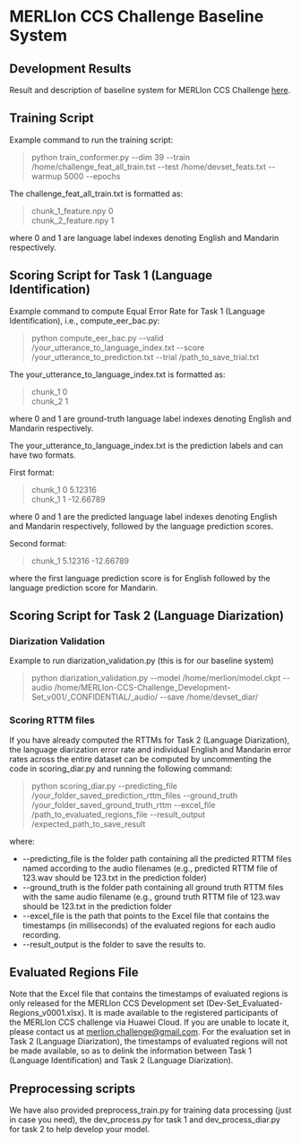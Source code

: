 # MERLIon CCS Challenge Baseline System

## Development Results
Result and description of baseline system for MERLIon CCS Challenge [here](https://github.com/MERLIon-Challenge/merlion-ccs-2023/blob/master/readme.md#baseline-system).

## Training Script
Example command to run the training script:
>python train_conformer.py --dim 39 --train /home/challenge_feat_all_train.txt --test /home/devset_feats.txt --warmup 5000 --epochs 

The challenge_feat_all_train.txt is formatted as:
>chunk_1_feature.npy 0  
>chunk_2_feature.npy 1  

where 0 and 1 are language label indexes denoting English and Mandarin respectively.  


## Scoring Script for Task 1 (Language Identification)

Example command to compute Equal Error Rate for Task 1 (Language Identification), i.e., compute_eer_bac.py:
>python compute_eer_bac.py --valid /your_utterance_to_language_index.txt --score /your_utterance_to_prediction.txt --trial /path_to_save_trial.txt

The your_utterance_to_language_index.txt is formatted as:
>chunk_1 0  
>chunk_2 1  
>
where 0 and 1 are ground-truth language label indexes denoting English and Mandarin respectively.

The your_utterance_to_language_index.txt is the prediction labels and can have two formats.

First format:
>chunk_1 0 5.12316  
>chunk_1 1 -12.66789
>
where 0 and 1 are the predicted language label indexes denoting English and Mandarin respectively, followed by the language prediction scores. 

Second format:
>chunk_1 5.12316 -12.66789
>
where the first language prediction score is for English followed by the language prediction score for Mandarin.  

## Scoring Script for Task 2 (Language Diarization)

### Diarization Validation 
Example to run diarization_validation.py (this is for our baseline system)  
>python diarization_validation.py --model /home/merlion/model.ckpt --audio /home/MERLIon-CCS-Challenge_Development-Set_v001/_CONFIDENTIAL/_audio/ --save /home/devset_diar/

### Scoring RTTM files
If you have already computed the RTTMs for Task 2 (Language Diarization), the language diarization error rate and individual English and Mandarin error rates across the entire dataset can be computed by uncommenting the code in scoring_diar.py and running the following command: 
>python scoring_diar.py --predicting_file /your_folder_saved_prediction_rttm_files --ground_truth /your_folder_saved_ground_truth_rttm --excel_file /path_to_evaluated_regions_file --result_output /expected_path_to_save_result

where:
* --predicting_file is the folder path containing all the predicted RTTM files named according to the audio filenames (e.g., predicted RTTM file of 123.wav should be 123.txt in the prediction folder)
* --ground_truth is the folder path containing all ground truth RTTM files with the same audio filename (e.g., ground truth RTTM file of 123.wav should be 123.txt in the prediction folder
* --excel_file is the path that points to the Excel file that contains the timestamps (in milliseconds) of the evaluated regions for each audio recording. 
* --result_output is the folder to save the results to. 

## Evaluated Regions File
Note that the Excel file that contains the timestamps of evaluated regions is only released for the MERLIon CCS Development set (Dev-Set_Evaluated-Regions_v0001.xlsx). It is made available to the registered participants of the MERLIon CCS challenge via Huawei Cloud. If you are unable to locate it, please contact us at merlion.challenge@gmail.com. 
For the evaluation set in Task 2 (Language Diarization), the timestamps of evaluated regions will not be made available, so as to delink the information between Task 1 (Language Identification) and Task 2 (Language Diarization). 

## Preprocessing scripts
We have also provided preprocess_train.py for training data processing (just in case you need), the dev_process.py for task 1 and dev_process_diar.py for task 2 to help develop your model.
